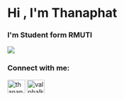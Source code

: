 
<h1 align>Hi , I'm Thanaphat</h1>
<h3 align>I'm Student form RMUTI</h3>

<p align>
  <img src="https://i.pinimg.com/564x/cf/b7/a7/cfb7a773d6331e6a1a7db6dfb42154d5.jpg" />
</p>

<h3 align="left">Connect with me:</h3>
<p align="left">
<a href="https://www.facebook.com/thanaphat.oo?mibextid=kFxxJD" target="blank"><img align="center" src="https://raw.githubusercontent.com/rahuldkjain/github-profile-readme-generator/master/src/images/icons/Social/facebook.svg" alt="thanaphat jangmuewai" height="30" width="40" /></a>
<a href="https://instagram.com/valphalk22" target="blank"><img align="center" src="https://raw.githubusercontent.com/rahuldkjain/github-profile-readme-generator/master/src/images/icons/Social/instagram.svg" alt="valphalk22" height="30" width="40" /></a>
</p>
